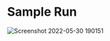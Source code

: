# Sample Run

![Screenshot 2022-05-30 190151](https://user-images.githubusercontent.com/76675748/171069588-ae96e36c-0ea3-4332-b485-b4178d54f12d.png)
